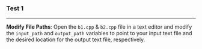 ### Test 1
---  
**Modify File Paths**: Open the <code>b1.cpp</code> & <code>b2.cpp</code> file in a text editor and modify the <code>input_path</code> and <code>output_path</code> variables to point
to your input text file and the desired location for the output text file, respectively.

